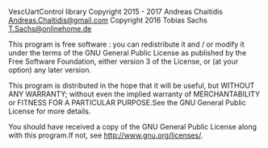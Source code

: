 VescUartControl library
Copyright 2015 - 2017 Andreas Chaitidis Andreas.Chaitidis@gmail.com
Copyright 2016 Tobias Sachs T.Sachs@onlinehome.de

This program is free software : you can redistribute it and / or modify
it under the terms of the GNU General Public License as published by
the Free Software Foundation, either version 3 of the License, or
(at your option) any later version.

This program is distributed in the hope that it will be useful,
but WITHOUT ANY WARRANTY; without even the implied warranty of
MERCHANTABILITY or FITNESS FOR A PARTICULAR PURPOSE.See the
GNU General Public License for more details.

You should have received a copy of the GNU General Public License
along with this program.If not, see <http://www.gnu.org/licenses/>.

